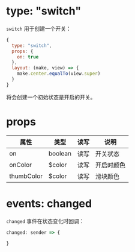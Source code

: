 # type: "switch"

`switch` 用于创建一个开关：

```js
{
  type: "switch",
  props: {
    on: true
  },
  layout: (make, view) => {
    make.center.equalTo(view.super)
  }
}
```

将会创建一个初始状态是开启的开关。

# props

属性 | 类型 | 读写 | 说明
---|---|---|---
on | boolean | 读写 | 开关状态
onColor | $color | 读写 | 开启时颜色
thumbColor | $color | 读写 | 滑块颜色

# events: changed

`changed` 事件在状态变化时回调：

```js
changed: sender => {
  
}
```